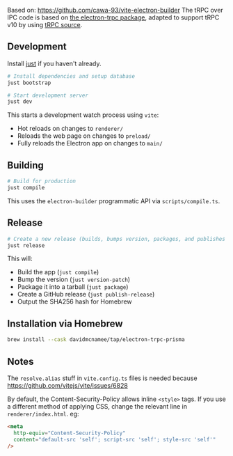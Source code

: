 Based on: https://github.com/cawa-93/vite-electron-builder
The tRPC over IPC code is based on [the electron-trpc package](https://github.com/jsonnull/electron-trpc), adapted to support tRPC v10 by using [tRPC source](https://github.com/trpc/trpc/tree/next).

## Development

Install [just](https://just.systems/) if you haven't already.

```bash
# Install dependencies and setup database
just bootstrap

# Start development server
just dev
```

This starts a development watch process using `vite`:
- Hot reloads on changes to `renderer/`
- Reloads the web page on changes to `preload/`
- Fully reloads the Electron app on changes to `main/`

## Building

```bash
# Build for production
just compile
```

This uses the `electron-builder` programmatic API via `scripts/compile.ts`.

## Release

```bash
# Create a new release (builds, bumps version, packages, and publishes to GitHub)
just release
```

This will:
- Build the app (`just compile`)
- Bump the version (`just version-patch`)  
- Package it into a tarball (`just package`)
- Create a GitHub release (`just publish-release`)
- Output the SHA256 hash for Homebrew

## Installation via Homebrew

```bash
brew install --cask davidmcnamee/tap/electron-trpc-prisma
```

## Notes

The `resolve.alias` stuff in `vite.config.ts` files is needed because https://github.com/vitejs/vite/issues/6828

By default, the Content-Security-Policy allows inline `<style>` tags.
If you use a different method of applying CSS, change the relevant line in `renderer/index.html`.
eg:

```html
<meta
  http-equiv="Content-Security-Policy"
  content="default-src 'self'; script-src 'self'; style-src 'self'"
/>
```
